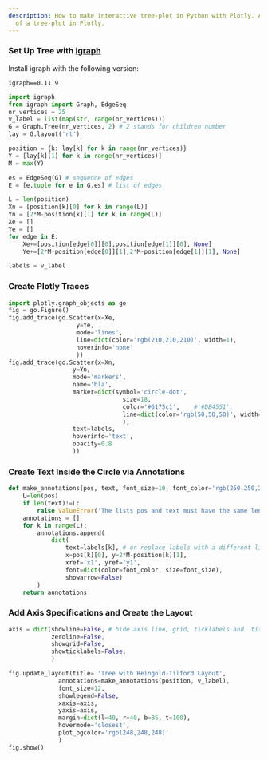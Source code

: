 ```yaml
---
description: How to make interactive tree-plot in Python with Plotly. An examples
  of a tree-plot in Plotly.
---
```


### Set Up Tree with [igraph](http://igraph.org/python/)

Install igraph with the following version:

```
igraph==0.11.9
```

```python
import igraph
from igraph import Graph, EdgeSeq
nr_vertices = 25
v_label = list(map(str, range(nr_vertices)))
G = Graph.Tree(nr_vertices, 2) # 2 stands for children number
lay = G.layout('rt')

position = {k: lay[k] for k in range(nr_vertices)}
Y = [lay[k][1] for k in range(nr_vertices)]
M = max(Y)

es = EdgeSeq(G) # sequence of edges
E = [e.tuple for e in G.es] # list of edges

L = len(position)
Xn = [position[k][0] for k in range(L)]
Yn = [2*M-position[k][1] for k in range(L)]
Xe = []
Ye = []
for edge in E:
    Xe+=[position[edge[0]][0],position[edge[1]][0], None]
    Ye+=[2*M-position[edge[0]][1],2*M-position[edge[1]][1], None]

labels = v_label
```

### Create Plotly Traces

```python
import plotly.graph_objects as go
fig = go.Figure()
fig.add_trace(go.Scatter(x=Xe,
                   y=Ye,
                   mode='lines',
                   line=dict(color='rgb(210,210,210)', width=1),
                   hoverinfo='none'
                   ))
fig.add_trace(go.Scatter(x=Xn,
                  y=Yn,
                  mode='markers',
                  name='bla',
                  marker=dict(symbol='circle-dot',
                                size=18,
                                color='#6175c1',    #'#DB4551',
                                line=dict(color='rgb(50,50,50)', width=1)
                                ),
                  text=labels,
                  hoverinfo='text',
                  opacity=0.8
                  ))
```

### Create Text Inside the Circle via Annotations

```python
def make_annotations(pos, text, font_size=10, font_color='rgb(250,250,250)'):
    L=len(pos)
    if len(text)!=L:
        raise ValueError('The lists pos and text must have the same len')
    annotations = []
    for k in range(L):
        annotations.append(
            dict(
                text=labels[k], # or replace labels with a different list for the text within the circle
                x=pos[k][0], y=2*M-position[k][1],
                xref='x1', yref='y1',
                font=dict(color=font_color, size=font_size),
                showarrow=False)
        )
    return annotations
```

### Add Axis Specifications and Create the Layout

```python
axis = dict(showline=False, # hide axis line, grid, ticklabels and  title
            zeroline=False,
            showgrid=False,
            showticklabels=False,
            )

fig.update_layout(title= 'Tree with Reingold-Tilford Layout',
              annotations=make_annotations(position, v_label),
              font_size=12,
              showlegend=False,
              xaxis=axis,
              yaxis=axis,
              margin=dict(l=40, r=40, b=85, t=100),
              hovermode='closest',
              plot_bgcolor='rgb(248,248,248)'
              )
fig.show()
```
<div>                        <script type="text/javascript">window.PlotlyConfig = {MathJaxConfig: 'local'};</script>
        <script charset="utf-8" src="https://cdn.plot.ly/plotly-3.1.0.min.js" integrity="sha256-Ei4740bWZhaUTQuD6q9yQlgVCMPBz6CZWhevDYPv93A=" crossorigin="anonymous"></script>                <div id="plotly-div-1" class="plotly-graph-div" style="height:100%; width:100%;"></div>            <script type="text/javascript">                window.PLOTLYENV=window.PLOTLYENV || {};                                if (document.getElementById("plotly-div-1")) {                    Plotly.newPlot(                        "plotly-div-1",                        [{"hoverinfo":"none","line":{"color":"rgb(210,210,210)","width":1},"mode":"lines","x":[-3.333333333333333,-3.333333333333333,null,-3.333333333333333,0.0,null,-3.333333333333333,-5.333333333333333,null,-3.333333333333333,-1.333333333333333,null,0.0,0.666666666666667,null,0.0,2.666666666666667,null,-5.333333333333333,-6.333333333333333,null,-5.333333333333333,-4.333333333333333,null,-1.333333333333333,-2.333333333333333,null,-1.333333333333333,-0.33333333333333304,null,0.666666666666667,0.16666666666666696,null,0.666666666666667,1.166666666666667,null,2.666666666666667,2.166666666666667,null,2.666666666666667,3.166666666666667,null,-6.333333333333333,-6.833333333333333,null,-6.333333333333333,-5.833333333333333,null,-4.333333333333333,-4.833333333333333,null,-4.333333333333333,-3.833333333333333,null,-2.333333333333333,-2.833333333333333,null,-2.333333333333333,-1.833333333333333,null,-0.33333333333333304,-0.833333333333333,null,-0.33333333333333304,0.16666666666666696,null,0.16666666666666696,-0.33333333333333304,null,0.16666666666666696,0.666666666666667,null],"y":[9.0,8.0,null,9.0,10.0,null,8.0,7.0,null,8.0,7.0,null,10.0,9.0,null,10.0,9.0,null,7.0,6.0,null,7.0,6.0,null,7.0,6.0,null,7.0,6.0,null,9.0,8.0,null,9.0,8.0,null,9.0,8.0,null,9.0,8.0,null,6.0,5.0,null,6.0,5.0,null,6.0,5.0,null,6.0,5.0,null,6.0,5.0,null,6.0,5.0,null,6.0,5.0,null,6.0,5.0,null,8.0,7.0,null,8.0,7.0,null],"type":"scatter"},{"hoverinfo":"text","marker":{"color":"#6175c1","line":{"color":"rgb(50,50,50)","width":1},"size":18,"symbol":"circle-dot"},"mode":"markers","name":"bla","opacity":0.8,"text":["0","1","2","3","4","5","6","7","8","9","10","11","12","13","14","15","16","17","18","19","20","21","22","23","24"],"x":[-3.333333333333333,-3.333333333333333,0.0,-5.333333333333333,-1.333333333333333,0.666666666666667,2.666666666666667,-6.333333333333333,-4.333333333333333,-2.333333333333333,-0.33333333333333304,0.16666666666666696,1.166666666666667,2.166666666666667,3.166666666666667,-6.833333333333333,-5.833333333333333,-4.833333333333333,-3.833333333333333,-2.833333333333333,-1.833333333333333,-0.833333333333333,0.16666666666666696,-0.33333333333333304,0.666666666666667],"y":[9.0,8.0,10.0,7.0,7.0,9.0,9.0,6.0,6.0,6.0,6.0,8.0,8.0,8.0,8.0,5.0,5.0,5.0,5.0,5.0,5.0,5.0,5.0,7.0,7.0],"type":"scatter"}],                        {"template":{"data":{"histogram2dcontour":[{"type":"histogram2dcontour","colorbar":{"outlinewidth":0,"ticks":""},"colorscale":[[0.0,"#0d0887"],[0.1111111111111111,"#46039f"],[0.2222222222222222,"#7201a8"],[0.3333333333333333,"#9c179e"],[0.4444444444444444,"#bd3786"],[0.5555555555555556,"#d8576b"],[0.6666666666666666,"#ed7953"],[0.7777777777777778,"#fb9f3a"],[0.8888888888888888,"#fdca26"],[1.0,"#f0f921"]]}],"choropleth":[{"type":"choropleth","colorbar":{"outlinewidth":0,"ticks":""}}],"histogram2d":[{"type":"histogram2d","colorbar":{"outlinewidth":0,"ticks":""},"colorscale":[[0.0,"#0d0887"],[0.1111111111111111,"#46039f"],[0.2222222222222222,"#7201a8"],[0.3333333333333333,"#9c179e"],[0.4444444444444444,"#bd3786"],[0.5555555555555556,"#d8576b"],[0.6666666666666666,"#ed7953"],[0.7777777777777778,"#fb9f3a"],[0.8888888888888888,"#fdca26"],[1.0,"#f0f921"]]}],"heatmap":[{"type":"heatmap","colorbar":{"outlinewidth":0,"ticks":""},"colorscale":[[0.0,"#0d0887"],[0.1111111111111111,"#46039f"],[0.2222222222222222,"#7201a8"],[0.3333333333333333,"#9c179e"],[0.4444444444444444,"#bd3786"],[0.5555555555555556,"#d8576b"],[0.6666666666666666,"#ed7953"],[0.7777777777777778,"#fb9f3a"],[0.8888888888888888,"#fdca26"],[1.0,"#f0f921"]]}],"contourcarpet":[{"type":"contourcarpet","colorbar":{"outlinewidth":0,"ticks":""}}],"contour":[{"type":"contour","colorbar":{"outlinewidth":0,"ticks":""},"colorscale":[[0.0,"#0d0887"],[0.1111111111111111,"#46039f"],[0.2222222222222222,"#7201a8"],[0.3333333333333333,"#9c179e"],[0.4444444444444444,"#bd3786"],[0.5555555555555556,"#d8576b"],[0.6666666666666666,"#ed7953"],[0.7777777777777778,"#fb9f3a"],[0.8888888888888888,"#fdca26"],[1.0,"#f0f921"]]}],"surface":[{"type":"surface","colorbar":{"outlinewidth":0,"ticks":""},"colorscale":[[0.0,"#0d0887"],[0.1111111111111111,"#46039f"],[0.2222222222222222,"#7201a8"],[0.3333333333333333,"#9c179e"],[0.4444444444444444,"#bd3786"],[0.5555555555555556,"#d8576b"],[0.6666666666666666,"#ed7953"],[0.7777777777777778,"#fb9f3a"],[0.8888888888888888,"#fdca26"],[1.0,"#f0f921"]]}],"mesh3d":[{"type":"mesh3d","colorbar":{"outlinewidth":0,"ticks":""}}],"scatter":[{"fillpattern":{"fillmode":"overlay","size":10,"solidity":0.2},"type":"scatter"}],"parcoords":[{"type":"parcoords","line":{"colorbar":{"outlinewidth":0,"ticks":""}}}],"scatterpolargl":[{"type":"scatterpolargl","marker":{"colorbar":{"outlinewidth":0,"ticks":""}}}],"bar":[{"error_x":{"color":"#2a3f5f"},"error_y":{"color":"#2a3f5f"},"marker":{"line":{"color":"#E5ECF6","width":0.5},"pattern":{"fillmode":"overlay","size":10,"solidity":0.2}},"type":"bar"}],"scattergeo":[{"type":"scattergeo","marker":{"colorbar":{"outlinewidth":0,"ticks":""}}}],"scatterpolar":[{"type":"scatterpolar","marker":{"colorbar":{"outlinewidth":0,"ticks":""}}}],"histogram":[{"marker":{"pattern":{"fillmode":"overlay","size":10,"solidity":0.2}},"type":"histogram"}],"scattergl":[{"type":"scattergl","marker":{"colorbar":{"outlinewidth":0,"ticks":""}}}],"scatter3d":[{"type":"scatter3d","line":{"colorbar":{"outlinewidth":0,"ticks":""}},"marker":{"colorbar":{"outlinewidth":0,"ticks":""}}}],"scattermap":[{"type":"scattermap","marker":{"colorbar":{"outlinewidth":0,"ticks":""}}}],"scattermapbox":[{"type":"scattermapbox","marker":{"colorbar":{"outlinewidth":0,"ticks":""}}}],"scatterternary":[{"type":"scatterternary","marker":{"colorbar":{"outlinewidth":0,"ticks":""}}}],"scattercarpet":[{"type":"scattercarpet","marker":{"colorbar":{"outlinewidth":0,"ticks":""}}}],"carpet":[{"aaxis":{"endlinecolor":"#2a3f5f","gridcolor":"white","linecolor":"white","minorgridcolor":"white","startlinecolor":"#2a3f5f"},"baxis":{"endlinecolor":"#2a3f5f","gridcolor":"white","linecolor":"white","minorgridcolor":"white","startlinecolor":"#2a3f5f"},"type":"carpet"}],"table":[{"cells":{"fill":{"color":"#EBF0F8"},"line":{"color":"white"}},"header":{"fill":{"color":"#C8D4E3"},"line":{"color":"white"}},"type":"table"}],"barpolar":[{"marker":{"line":{"color":"#E5ECF6","width":0.5},"pattern":{"fillmode":"overlay","size":10,"solidity":0.2}},"type":"barpolar"}],"pie":[{"automargin":true,"type":"pie"}]},"layout":{"autotypenumbers":"strict","colorway":["#636efa","#EF553B","#00cc96","#ab63fa","#FFA15A","#19d3f3","#FF6692","#B6E880","#FF97FF","#FECB52"],"font":{"color":"#2a3f5f"},"hovermode":"closest","hoverlabel":{"align":"left"},"paper_bgcolor":"white","plot_bgcolor":"#E5ECF6","polar":{"bgcolor":"#E5ECF6","angularaxis":{"gridcolor":"white","linecolor":"white","ticks":""},"radialaxis":{"gridcolor":"white","linecolor":"white","ticks":""}},"ternary":{"bgcolor":"#E5ECF6","aaxis":{"gridcolor":"white","linecolor":"white","ticks":""},"baxis":{"gridcolor":"white","linecolor":"white","ticks":""},"caxis":{"gridcolor":"white","linecolor":"white","ticks":""}},"coloraxis":{"colorbar":{"outlinewidth":0,"ticks":""}},"colorscale":{"sequential":[[0.0,"#0d0887"],[0.1111111111111111,"#46039f"],[0.2222222222222222,"#7201a8"],[0.3333333333333333,"#9c179e"],[0.4444444444444444,"#bd3786"],[0.5555555555555556,"#d8576b"],[0.6666666666666666,"#ed7953"],[0.7777777777777778,"#fb9f3a"],[0.8888888888888888,"#fdca26"],[1.0,"#f0f921"]],"sequentialminus":[[0.0,"#0d0887"],[0.1111111111111111,"#46039f"],[0.2222222222222222,"#7201a8"],[0.3333333333333333,"#9c179e"],[0.4444444444444444,"#bd3786"],[0.5555555555555556,"#d8576b"],[0.6666666666666666,"#ed7953"],[0.7777777777777778,"#fb9f3a"],[0.8888888888888888,"#fdca26"],[1.0,"#f0f921"]],"diverging":[[0,"#8e0152"],[0.1,"#c51b7d"],[0.2,"#de77ae"],[0.3,"#f1b6da"],[0.4,"#fde0ef"],[0.5,"#f7f7f7"],[0.6,"#e6f5d0"],[0.7,"#b8e186"],[0.8,"#7fbc41"],[0.9,"#4d9221"],[1,"#276419"]]},"xaxis":{"gridcolor":"white","linecolor":"white","ticks":"","title":{"standoff":15},"zerolinecolor":"white","automargin":true,"zerolinewidth":2},"yaxis":{"gridcolor":"white","linecolor":"white","ticks":"","title":{"standoff":15},"zerolinecolor":"white","automargin":true,"zerolinewidth":2},"scene":{"xaxis":{"backgroundcolor":"#E5ECF6","gridcolor":"white","linecolor":"white","showbackground":true,"ticks":"","zerolinecolor":"white","gridwidth":2},"yaxis":{"backgroundcolor":"#E5ECF6","gridcolor":"white","linecolor":"white","showbackground":true,"ticks":"","zerolinecolor":"white","gridwidth":2},"zaxis":{"backgroundcolor":"#E5ECF6","gridcolor":"white","linecolor":"white","showbackground":true,"ticks":"","zerolinecolor":"white","gridwidth":2}},"shapedefaults":{"line":{"color":"#2a3f5f"}},"annotationdefaults":{"arrowcolor":"#2a3f5f","arrowhead":0,"arrowwidth":1},"geo":{"bgcolor":"white","landcolor":"#E5ECF6","subunitcolor":"white","showland":true,"showlakes":true,"lakecolor":"white"},"title":{"x":0.05},"mapbox":{"style":"light"}}},"font":{"size":12},"xaxis":{"showline":false,"zeroline":false,"showgrid":false,"showticklabels":false},"yaxis":{"showline":false,"zeroline":false,"showgrid":false,"showticklabels":false},"margin":{"l":40,"r":40,"b":85,"t":100},"title":{"text":"Tree with Reingold-Tilford Layout"},"annotations":[{"font":{"color":"rgb(250,250,250)","size":10},"showarrow":false,"text":"0","x":-3.333333333333333,"xref":"x","y":9.0,"yref":"y"},{"font":{"color":"rgb(250,250,250)","size":10},"showarrow":false,"text":"1","x":-3.333333333333333,"xref":"x","y":8.0,"yref":"y"},{"font":{"color":"rgb(250,250,250)","size":10},"showarrow":false,"text":"2","x":0.0,"xref":"x","y":10.0,"yref":"y"},{"font":{"color":"rgb(250,250,250)","size":10},"showarrow":false,"text":"3","x":-5.333333333333333,"xref":"x","y":7.0,"yref":"y"},{"font":{"color":"rgb(250,250,250)","size":10},"showarrow":false,"text":"4","x":-1.333333333333333,"xref":"x","y":7.0,"yref":"y"},{"font":{"color":"rgb(250,250,250)","size":10},"showarrow":false,"text":"5","x":0.666666666666667,"xref":"x","y":9.0,"yref":"y"},{"font":{"color":"rgb(250,250,250)","size":10},"showarrow":false,"text":"6","x":2.666666666666667,"xref":"x","y":9.0,"yref":"y"},{"font":{"color":"rgb(250,250,250)","size":10},"showarrow":false,"text":"7","x":-6.333333333333333,"xref":"x","y":6.0,"yref":"y"},{"font":{"color":"rgb(250,250,250)","size":10},"showarrow":false,"text":"8","x":-4.333333333333333,"xref":"x","y":6.0,"yref":"y"},{"font":{"color":"rgb(250,250,250)","size":10},"showarrow":false,"text":"9","x":-2.333333333333333,"xref":"x","y":6.0,"yref":"y"},{"font":{"color":"rgb(250,250,250)","size":10},"showarrow":false,"text":"10","x":-0.33333333333333304,"xref":"x","y":6.0,"yref":"y"},{"font":{"color":"rgb(250,250,250)","size":10},"showarrow":false,"text":"11","x":0.16666666666666696,"xref":"x","y":8.0,"yref":"y"},{"font":{"color":"rgb(250,250,250)","size":10},"showarrow":false,"text":"12","x":1.166666666666667,"xref":"x","y":8.0,"yref":"y"},{"font":{"color":"rgb(250,250,250)","size":10},"showarrow":false,"text":"13","x":2.166666666666667,"xref":"x","y":8.0,"yref":"y"},{"font":{"color":"rgb(250,250,250)","size":10},"showarrow":false,"text":"14","x":3.166666666666667,"xref":"x","y":8.0,"yref":"y"},{"font":{"color":"rgb(250,250,250)","size":10},"showarrow":false,"text":"15","x":-6.833333333333333,"xref":"x","y":5.0,"yref":"y"},{"font":{"color":"rgb(250,250,250)","size":10},"showarrow":false,"text":"16","x":-5.833333333333333,"xref":"x","y":5.0,"yref":"y"},{"font":{"color":"rgb(250,250,250)","size":10},"showarrow":false,"text":"17","x":-4.833333333333333,"xref":"x","y":5.0,"yref":"y"},{"font":{"color":"rgb(250,250,250)","size":10},"showarrow":false,"text":"18","x":-3.833333333333333,"xref":"x","y":5.0,"yref":"y"},{"font":{"color":"rgb(250,250,250)","size":10},"showarrow":false,"text":"19","x":-2.833333333333333,"xref":"x","y":5.0,"yref":"y"},{"font":{"color":"rgb(250,250,250)","size":10},"showarrow":false,"text":"20","x":-1.833333333333333,"xref":"x","y":5.0,"yref":"y"},{"font":{"color":"rgb(250,250,250)","size":10},"showarrow":false,"text":"21","x":-0.833333333333333,"xref":"x","y":5.0,"yref":"y"},{"font":{"color":"rgb(250,250,250)","size":10},"showarrow":false,"text":"22","x":0.16666666666666696,"xref":"x","y":5.0,"yref":"y"},{"font":{"color":"rgb(250,250,250)","size":10},"showarrow":false,"text":"23","x":-0.33333333333333304,"xref":"x","y":7.0,"yref":"y"},{"font":{"color":"rgb(250,250,250)","size":10},"showarrow":false,"text":"24","x":0.666666666666667,"xref":"x","y":7.0,"yref":"y"}],"showlegend":false,"hovermode":"closest","plot_bgcolor":"rgb(248,248,248)"},                        {"responsive": true}                    )                };            </script>        </div>

### Reference
See the [full graph objectsreference](/reference/graph_objects/index.md) for more information and chart attribute options and http://igraph.org/python/ for more information about the igraph package!
